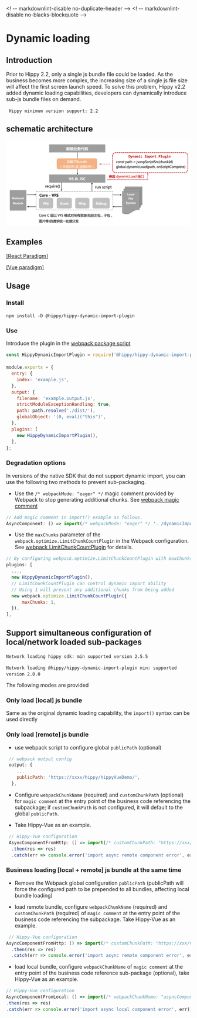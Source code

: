 <! -- markdownlint-disable no-duplicate-header -->
<! -- markdownlint-disable no-blacks-blockquote -->

# Dynamic loading

## Introduction

Prior to Hippy 2.2, only a single js bundle file could be loaded. As the business becomes more complex, the increasing size of a single js file size will affect the first screen launch speed. To solve this problem, Hippy v2.2 added dynamic loading capabilities, developers can dynamically introduce sub-js bundle files on demand.

` Hippy minimum version support: 2.2`

## schematic architecture

![Communication Info](../assets/img/dynamic_import.png)

## Examples

[[React Paradigm]](//github.com/Tencent/Hippy/blob/master/examples/hippy-react-demo/src/externals/DyanmicImport/index.jsx)

[[Vue paradigm]](//github.com/Tencent/Hippy/blob/master/examples/hippy-vue-demo/src/components/demos/demo-dynamicimport.vue)

## Usage

### Install

`npm install -D @hippy/hippy-dynamic-import-plugin`

### Use

Introduce the plugin in the [webpack package script](https://github.com/Tencent/Hippy/tree/master/examples/hippy-vue-demo/scripts)

```javascript
const HippyDynamicImportPlugin = require('@hippy/hippy-dynamic-import-plugin');

module.exports = {
  entry: {
    index: 'example.js',
  },
  output: {
    filename: 'example.output.js',
    strictModuleExceptionHandling: true,
    path: path.resolve('./dist/'),
    globalObject: '(0, eval)("this")',
  },
  plugins: [
    new HippyDynamicImportPlugin(),
  ],
};
```

### Degradation options

In versions of the native SDK that do not support dynamic import, you can use the following two methods to prevent sub-packaging.

+ Use the `/* webpackMode: "eager" */` magic comment provided by Webpack to stop generating additional chunks. See [webpack magic comment](https://webpack.js.org/api/module-methods/#magic-comments)

```javascript
// Add magic comment in import() example as follows.
AsyncComponent: () => import(/* webpackMode: "eager" */ '. /dynamicImport/async-component.vue'),
```

+ Use the `maxChunks` parameter of the `webpack.optimize.LimitChunkCountPlugin` in the Webpack configuration. See [webpack LimitChunkCountPlugin](https://webpack.docschina.org/plugins/limit-chunk-count-plugin/) for details.

```javascript
// By configuring webpack.optimize.LimitChunkCountPlugin with maxChunks of 1, the dynamic import will be replaced with Promise.resolve
plugins: [
  ...,
  new HippyDynamicImportPlugin(),
  // LimitChunkCountPlugin can control dynamic import ability
  // Using 1 will prevent any additional chunks from being added
  new webpack.optimize.LimitChunkCountPlugin({
      maxChunks: 1,
  }),
],
```
## Support simultaneous configuration of local/network loaded sub-packages

`Network loading hippy sdk: min supported version 2.5.5`

`Network loading @hippy/hippy-dynamic-import-plugin min: supported version 2.0.0`

The following modes are provided

### Only load [local] js bundle

Same as the original dynamic loading capability, the `import()` syntax can be used directly

### Only load [remote] js bundle

+ use webpack script to configure global `publicPath` (optional)

```javascript
 // webpack output config
 output: {
    ...
    publicPath: 'https://xxxx/hippy/hippyVueDemo/',
  },

```

+ <span id="remote-bundle">Configure `webpackChunkName` (required) and `customChunkPath` (optional) for `magic comment` at the entry point of the business code referencing the subpackage; if `customChunkPath` is not configured, it will default to the global `publicPath`.

+ Take Hippy-Vue as an example.

```javascript
 // Hippy-Vue configuration
 AsyncComponentFromHttp: () => import(/* customChunkPath: "https://xxx/hippy/hippyVueDemo/", webpackChunkName: "asyncComponentFromHttp" */'./dynamicImport/async-component-http.vue')
  .then(res => res)
  .catch(err => console.error('import async remote component error', err))
```

### Business loading [local + remote] js bundle at the same time

+ Remove the Webpack global configuration `publicPath` (publicPath will force the configured path to be prepended to all bundles, affecting local bundle loading)

+ load remote bundle, configure `webpackChunkName` (required) and `customChunkPath` (required) of `magic comment` at the entry point of the business code referencing the subpackage. Take Hippy-Vue as an example.

```javascript
 // Hippy-Vue configuration
AsyncComponentFromHttp: () => import(/* customChunkPath: "https://xxx/hippy/hippyVueDemo/", webpackChunkName: "asyncComponentFromHttp" */'./dynamicImport/async-component-http.vue')
  .then(res => res)
  .catch(err => console.error('import async remote component error', err))

```

+ load local bundle, configure `webpackChunkName` of `magic comment` at the entry point of the business code reference sub-package (optional), take Hippy-Vue as an example.

```javascript
// Hippy-Vue configuration
AsyncComponentFromLocal: () => import(/* webpackChunkName: "asyncComponentFromLocal" */'./dynamicImport/async-component-local.vue')
.then(res => res)
.catch(err => console.error('import async local component error', err)),

```
